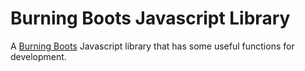 Burning Boots Javascript Library
=====================

A [Burning Boots](http://www.burningboots.co.uk) Javascript library that has some useful functions for development.
